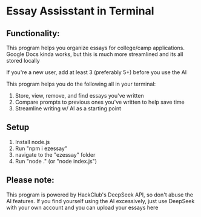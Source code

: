 # Essay Assisstant in Terminal

## Functionality:
This program helps you organize essays for college/camp applications. Google Docs kinda works, but this is much more streamlined and its all stored locally

If you're a new user, add at least 3 (preferably 5+) before you use the AI 

This program helps you do the following all in your terminal:
1. Store, view, remove, and find essays you've written 
2. Compare prompts to previous ones you've written to help save time
3. Streamline writing w/ AI as a starting point

## Setup
1. Install node.js
2. Run "npm i ezessay"
3. navigate to the "ezessay" folder
4. Run "node ." (or "node index.js")

## Please note: 
This program is powered by HackClub's DeepSeek API, so don't abuse the AI features. If you find yourself using the AI excessively, just use DeepSeek with your own account and you can upload your essays here

